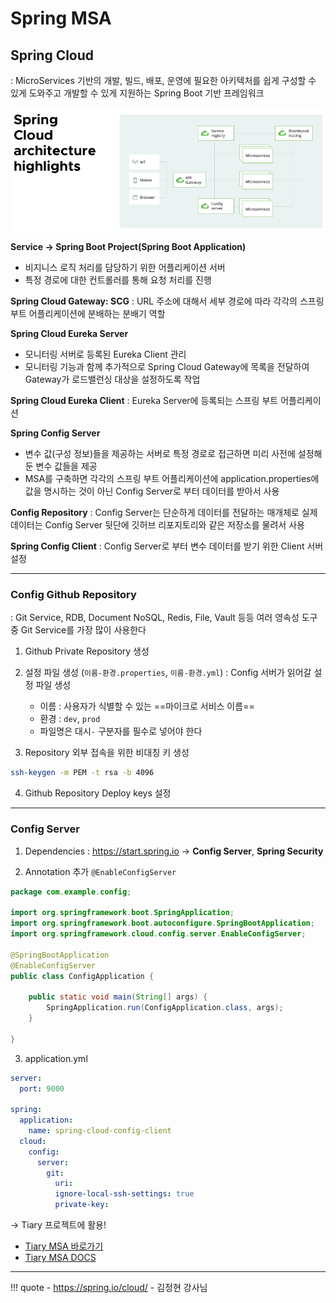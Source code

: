 # Spring MSA


## Spring Cloud
: MicroServices 기반의 개발, 빌드, 배포, 운영에 필요한 아키텍처를 쉽게 구성할 수 있게 도와주고 개발할 수 있게 지원하는 Spring Boot 기반 프레임워크

![MSA-1](images/spring-cloud-arc.png)

**Service -> Spring Boot Project(Spring Boot Application)**

- 비지니스 로직 처리를 담당하기 위한 어플리케이션 서버 
- 특정 경로에 대한 컨트롤러를 통해 요청 처리를 진행

**Spring Cloud Gateway: SCG**
: URL 주소에 대해서 세부 경로에 따라 각각의 스프링 부트 어플리케이션에 분배하는 분배기 역할

**Spring Cloud Eureka Server**

- 모니터링 서버로 등록된 Eureka Client 관리
- 모니터링 기능과 함께 추가적으로 Spring Cloud Gateway에 목록을 전달하여 Gateway가 로드밸런싱 대상을 설정하도록 작업

**Spring Cloud Eureka Client**
: Eureka Server에 등록되는 스프링 부트 어플리케이션

**Spring Config Server**

- 변수 값(구성 정보)들을 제공하는 서버로 특정 경로로 접근하면 미리 사전에 설정해둔 변수 값들을 제공
- MSA를 구축하면 각각의 스프링 부트 어플리케이션에 application.properties에 값을 명시하는 것이 아닌 Config Server로 부터 데이터를 받아서 사용

**Config Repository**
: Config Server는 단순하게 데이터를 전달하는 매개체로 실제 데이터는 Config Server 뒷단에 깃허브 리포지토리와 같은 저장소를 물려서 사용

**Spring Config Client**
: Config Server로 부터 변수 데이터를 받기 위한 Client 서버 설정

---
### Config Github Repository
: Git Service, RDB, Document NoSQL, Redis, File, Vault 등등 여러 영속성 도구 중 Git Service를 가장 많이 사용한다

1. Github Private Repository 생성

2. 설정 파일 생성 (`이름-환경.properties`, `이름-환경.yml`)
: Config 서버가 읽어갈 설정 파일 생성

    - 이름 : 사용자가 식별할 수 있는 ==마이크로 서비스 이름==
    - 환경 : `dev`, `prod`
    - 파일명은 대시`-` 구분자를 필수로 넣어야 한다

3. Repository 외부 접속을 위한 비대칭 키 생성 
``` bash
ssh-keygen -m PEM -t rsa -b 4096
```
4. Github Repository Deploy keys 설정
---
### Config Server

1. Dependencies
: https://start.spring.io -> **Config Server**, **Spring Security**

2. Annotation 추가 `@EnableConfigServer`
``` java hl_lines="8" title="ConfigApplication.java"
package com.example.config;

import org.springframework.boot.SpringApplication;
import org.springframework.boot.autoconfigure.SpringBootApplication;
import org.springframework.cloud.config.server.EnableConfigServer;

@SpringBootApplication
@EnableConfigServer
public class ConfigApplication {

	public static void main(String[] args) {
		SpringApplication.run(ConfigApplication.class, args);
	}

}
```
3. application.yml
``` yaml
server:
  port: 9000

spring:
  application:
    name: spring-cloud-config-client
  cloud:
    config:
      server:
        git:
          uri: 
          ignore-local-ssh-settings: true
          private-key:
```

-> Tiary 프로젝트에 활용! 

- [Tiary MSA 바로가기](https://github.com/KOSA-ToT/tiary/tree/feature/SCRUM-128--MSA)
- [Tiary MSA DOCS](https://github.com/KOSA-ToT/tiary/blob/feature/SCRUM-128--MSA/docs/msa-guide.md)


---
!!! quote
    - https://spring.io/cloud/
    - 김정현 강사님